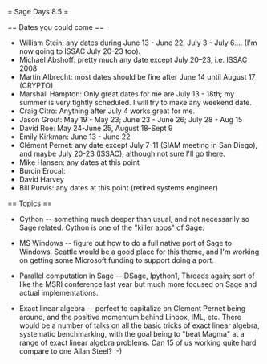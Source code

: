 = Sage Days 8.5 =

== Dates you could come ==

 * William Stein: any dates during June 13 - June 22, July 3 - July 6.... (I'm now going to ISSAC July 20-23 too). 
 * Michael Abshoff: pretty much any date except July 20–23, i.e. ISSAC 2008
 * Martin Albrecht: most dates should be fine after June 14 until August 17 (CRYPTO)
 * Marshall Hampton: Only great dates for me are July 13 - 18th; my summer is very tightly scheduled.  I will try to make any weekend date.
 * Craig Citro: Anything after July 4 works great for me. 
 * Jason Grout: May 19 - May 23; June 23 - June 26; July 28 - Aug 15
 * David Roe: May 24-June 25, August 18-Sept 9
 * Emily Kirkman: June 13 - June 22
 * Clément Pernet: any date except July 7-11 (SIAM meeting in San Diego), and maybe July 20-23 (ISSAC), although not sure I'll go there.
 * Mike Hansen: any dates at this point
 * Burcin Erocal: 
 * David Harvey
 * Bill Purvis: any dates at this point (retired systems engineer)

== Topics ==

  * Cython -- something much deeper than usual, and not necessarily so Sage related.  Cython is one of the "killer apps" of Sage.

  * MS Windows -- figure out how to do a full native port of Sage to Windows. Seattle would be a good place for this theme, and I'm working on getting some Microsoft funding to support doing a port.

  * Parallel computation in Sage -- DSage, Ipython1, Threads again; sort of like the MSRI conference last year but much more focused on Sage and actual implementations.

  * Exact linear algebra -- perfect to capitalize on Clement Pernet being around, and the positive momentum behind Linbox, IML, etc.  There would be a number of talks on all the basic tricks of exact linear algebra, systematic benchmarking, with the goal being to "beat Magma" at a range of exact linear algebra problems.  Can 15 of us working quite hard compare to one Allan Steel? :-)
